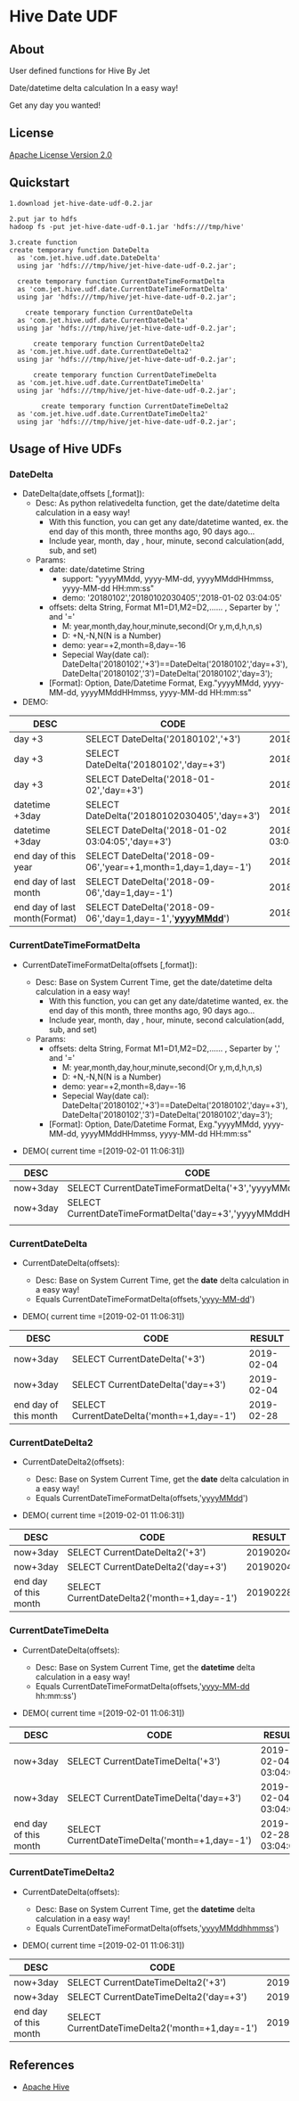 # Hive Date UDF

## About
User defined functions for Hive By Jet

Date/datetime delta calculation In a easy way! 

Get any day you wanted!

## License
[Apache License Version 2.0](http://www.apache.org/licenses/LICENSE-2.0)

## Quickstart
```mysql
1.download jet-hive-date-udf-0.2.jar

2.put jar to hdfs
hadoop fs -put jet-hive-date-udf-0.1.jar 'hdfs:///tmp/hive' 

3.create function 
create temporary function DateDelta
  as 'com.jet.hive.udf.date.DateDelta' 
  using jar 'hdfs:///tmp/hive/jet-hive-date-udf-0.2.jar';
  
  create temporary function CurrentDateTimeFormatDelta
  as 'com.jet.hive.udf.date.CurrentDateTimeFormatDelta' 
  using jar 'hdfs:///tmp/hive/jet-hive-date-udf-0.2.jar';
  
    create temporary function CurrentDateDelta
  as 'com.jet.hive.udf.date.CurrentDateDelta' 
  using jar 'hdfs:///tmp/hive/jet-hive-date-udf-0.2.jar';
  
      create temporary function CurrentDateDelta2
  as 'com.jet.hive.udf.date.CurrentDateDelta2' 
  using jar 'hdfs:///tmp/hive/jet-hive-date-udf-0.2.jar';
  
      create temporary function CurrentDateTimeDelta
  as 'com.jet.hive.udf.date.CurrentDateTimeDelta' 
  using jar 'hdfs:///tmp/hive/jet-hive-date-udf-0.2.jar';
  
        create temporary function CurrentDateTimeDelta2
  as 'com.jet.hive.udf.date.CurrentDateTimeDelta2' 
  using jar 'hdfs:///tmp/hive/jet-hive-date-udf-0.2.jar';
```




## Usage of Hive UDFs

### DateDelta

- DateDelta(date,offsets [,format]):  
  - Desc: As python relativedelta function, get the date/datetime delta calculation in a easy way! 
    - With this function, you can get any date/datetime wanted,  ex. the end day of this month, three months ago, 90 days ago...
    - Include year, month, day , hour, minute, second calculation(add, sub, and set)
  - Params:
    - date: date/datetime String
      - support: "yyyyMMdd, yyyy-MM-dd, yyyyMMddHHmmss, yyyy-MM-dd HH:mm:ss"
      - demo:  '20180102','20180102030405','2018-01-02 03:04:05'
    - offsets: delta String, Format M1=D1,M2=D2,...... , Separter by ',' and '='
      - M: year,month,day,hour,minute,second(Or y,m,d,h,n,s)
      - D: +N,-N,N(N is a Number)
      - demo: year=+2,month=8,day=-16
      - Sepecial Way(date cal): DateDelta('20180102','+3')==DateDelta('20180102','day=+3'),  DateDelta('20180102','3')=DateDelta('20180102','day=3');
    - \[Format\]: Option, Date/Datetime Format, Exg."yyyyMMdd, yyyy-MM-dd, yyyyMMddHHmmss, yyyy-MM-dd HH:mm:ss"
- DEMO:

| DESC                          | CODE                                                         | RESULT              |
| ----------------------------- | ------------------------------------------------------------ | ------------------- |
| day +3                        | SELECT DateDelta('20180102','+3')                            | 20180105            |
| day +3                        | SELECT DateDelta('20180102','day=+3')                        | 20180105            |
| day +3                        | SELECT DateDelta('2018-01-02','day=+3')                      | 2018-01-05          |
| datetime +3day                | SELECT DateDelta('20180102030405','day=+3')                  | 20180105030405      |
| datetime +3day                | SELECT DateDelta('2018-01-02 03:04:05','day=+3')             | 2018-01-05 03:04:05 |
| end day of this year          | SELECT DateDelta('2018-09-06','year=+1,month=1,day=1,day=-1') | 2018-12-31          |
| end day of last month         | SELECT DateDelta('2018-09-06','day=1,day=-1')                | 2018-08-31          |
| end day of last month(Format) | SELECT DateDelta('2018-09-06','day=1,day=-1','<u>**yyyyMMdd**</u>') | 20180831            |



### CurrentDateTimeFormatDelta

- CurrentDateTimeFormatDelta(offsets [,format]):  

  - Desc: Base on System Current Time, get the date/datetime delta calculation in a easy way! 
    - With this function, you can get any date/datetime wanted,  ex. the end day of this month, three months ago, 90 days ago...
    - Include year, month, day , hour, minute, second calculation(add, sub, and set)
  - Params:
    - offsets: delta String, Format M1=D1,M2=D2,...... , Separter by ',' and '='
      - M: year,month,day,hour,minute,second(Or y,m,d,h,n,s)
      - D: +N,-N,N(N is a Number)
      - demo: year=+2,month=8,day=-16
      - Sepecial Way(date cal): DateDelta('20180102','+3')==DateDelta('20180102','day=+3'),  DateDelta('20180102','3')=DateDelta('20180102','day=3');
    - [Format]: Option, Date/Datetime Format, Exg."yyyyMMdd, yyyy-MM-dd, yyyyMMddHHmmss, yyyy-MM-dd HH:mm:ss"


- DEMO( current time =[2019-02-01 11:06:31])

| DESC     | CODE                                                         | RESULT         |
| -------- | ------------------------------------------------------------ | -------------- |
| now+3day | SELECT CurrentDateTimeFormatDelta('+3','yyyyMMdd')           | 20190204       |
| now+3day | SELECT CurrentDateTimeFormatDelta('day=+3','yyyyMMddHHmmss') | 20190204110631 |
|          |                                                              |                |



### CurrentDateDelta

- CurrentDateDelta(offsets):  
  - Desc: Base on System Current Time, get the **date** delta calculation in a easy way! 
  - Equals CurrentDateTimeFormatDelta(offsets,'<u>yyyy-MM-dd</u>')

- DEMO( current time =[2019-02-01 11:06:31])

| DESC                  | CODE                                       | RESULT     |
| --------------------- | ------------------------------------------ | ---------- |
| now+3day              | SELECT CurrentDateDelta('+3')              | 2019-02-04 |
| now+3day              | SELECT CurrentDateDelta('day=+3')          | 2019-02-04 |
| end day of this month | SELECT CurrentDateDelta('month=+1,day=-1') | 2019-02-28 |



### CurrentDateDelta2

- CurrentDateDelta2(offsets):  
  - Desc: Base on System Current Time, get the **date** delta calculation in a easy way! 
  - Equals CurrentDateTimeFormatDelta(offsets,'<u>yyyyMMdd</u>')

- DEMO( current time =[2019-02-01 11:06:31])

| DESC                  | CODE                                        | RESULT   |
| --------------------- | ------------------------------------------- | -------- |
| now+3day              | SELECT CurrentDateDelta2('+3')              | 20190204 |
| now+3day              | SELECT CurrentDateDelta2('day=+3')          | 20190204 |
| end day of this month | SELECT CurrentDateDelta2('month=+1,day=-1') | 20190228 |





### CurrentDateTimeDelta

- CurrentDateDelta(offsets):  
  - Desc: Base on System Current Time, get the **datetime** delta calculation in a easy way! 
  - Equals CurrentDateTimeFormatDelta(offsets,'<u>yyyy-MM-dd</u> hh:mm:ss')

- DEMO( current time =[2019-02-01 11:06:31])

| DESC                  | CODE                                           | RESULT              |
| --------------------- | ---------------------------------------------- | ------------------- |
| now+3day              | SELECT CurrentDateTimeDelta('+3')              | 2019-02-04 03:04:05 |
| now+3day              | SELECT CurrentDateTimeDelta('day=+3')          | 2019-02-04 03:04:05 |
| end day of this month | SELECT CurrentDateTimeDelta('month=+1,day=-1') | 2019-02-28 03:04:05 |



### CurrentDateTimeDelta2

- CurrentDateDelta(offsets):  
  - Desc: Base on System Current Time, get the **datetime** delta calculation in a easy way! 
  - Equals CurrentDateTimeFormatDelta(offsets,'<u>yyyyMMddhhmmss</u>')

- DEMO( current time =[2019-02-01 11:06:31])

| DESC                  | CODE                                            | RESULT         |
| --------------------- | ----------------------------------------------- | -------------- |
| now+3day              | SELECT CurrentDateTimeDelta2('+3')              | 20190204030405 |
| now+3day              | SELECT CurrentDateTimeDelta2('day=+3')          | 20190204030405 |
| end day of this month | SELECT CurrentDateTimeDelta2('month=+1,day=-1') | 20190228030405 |









## References

* [Apache Hive](http://hive.apache.org/)
